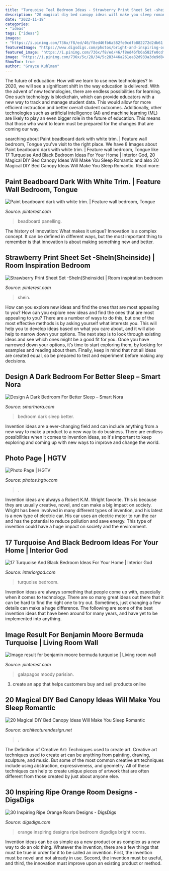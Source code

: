 ```yaml
---
title: "Turquoise Teal Bedroom Ideas - Strawberry Print Sheet Set -shein(sheinside)"
description: "20 magical diy bed canopy ideas will make you sleep romantic"
date: "2022-11-18"
categories:
- "ideas"
tags: ["ideas"]
images:
- "https://i.pinimg.com/736x/f8/ed/46/f8ed46fb6a582fe0cdfb882272d2db61.jpg"
featuredImage: "https://www.digsdigs.com/photos/bright-and-inspiring-orange-room-designs-5-554x741.jpg"
featured_image: "https://i.pinimg.com/736x/f8/ed/46/f8ed46fb6a582fe0cdfb882272d2db61.jpg"
image: "https://i.pinimg.com/736x/5c/28/34/5c283446a261ea32d933a3de9d84b68d.jpg"
ShowToc: true
author: "Grayce Kuhlman"
---
```



The future of education: How will we learn to use new technologies?
In 2020, we will see a significant shift in the way education is delivered. With the advent of new technologies, there are endless possibilities for learning. One such technology is blockchain, which can provide educators with a new way to track and manage student data. This would allow for more efficient instruction and better overall student outcomes. Additionally, other technologies such as artificial intelligence (AI) and machine learning (ML) are likely to play an even bigger role in the future of education. This means that those who want to learn must be prepared for the changes that are coming our way.

	

		
searching about Paint beadboard dark with white trim. | Feature wall bedroom, Tongue you've visit to the right place. We have 8 Images about Paint beadboard dark with white trim. | Feature wall bedroom, Tongue like 17 Turquoise And Black Bedroom Ideas For Your Home | Interior God, 20 Magical DIY Bed Canopy Ideas Will Make You Sleep Romantic and also 20 Magical DIY Bed Canopy Ideas Will Make You Sleep Romantic. Read more:
		
    
## Paint Beadboard Dark With White Trim. | Feature Wall Bedroom, Tongue

<img loading=lazy src="https://i.pinimg.com/736x/e5/27/98/e527986fd387a4aff734964d738dc800.jpg" onerror="this.onerror=null;this.src='https://tse4.mm.bing.net/th?id=OIP.meq3LuKfM1-SG5Px0GEIMgHaKk&amp;pid=15.1';" alt="Paint beadboard dark with white trim. | Feature wall bedroom, Tongue">

_Source: pinterest.com_

>beadboard panelling. 

	

The history of innovation: What makes it unique?
Innovation is a complex concept. It can be defined in different ways, but the most important thing to remember is that innovation is about making something new and better.

    
## Strawberry Print Sheet Set -SheIn(Sheinside) | Room Inspiration Bedroom

<img loading=lazy src="https://i.pinimg.com/736x/f8/ed/46/f8ed46fb6a582fe0cdfb882272d2db61.jpg" onerror="this.onerror=null;this.src='https://tse1.mm.bing.net/th?id=OIP.SA40afy_YG_9ti2X-Et4ZQHaJ3&amp;pid=15.1';" alt="Strawberry Print Sheet Set -SheIn(Sheinside) | Room inspiration bedroom">

_Source: pinterest.com_

>shein. 

	

How can you explore new ideas and find the ones that are most appealing to you?
How can you explore new ideas and find the ones that are most appealing to you? There are a number of ways to do this, but one of the most effective methods is by asking yourself what interests you. This will help you to develop ideas based on what you care about, and it will also help to narrow down your options. The next step is to look through existing ideas and see which ones might be a good fit for you. Once you have narrowed down your options, it’s time to start exploring them, by looking for examples and reading about them. Finally, keep in mind that not all ideas are created equal, so be prepared to test and experiment before making any decisions.

    
## Design A Dark Bedroom For Better Sleep – Smart Nora

<img loading=lazy src="https://cdn.shopify.com/s/files/1/1053/4408/files/Dark_Bedroom_Better_Sleep_fd056c08-070d-448e-b3ed-4a23ae5bc9df_480x480.jpg?v=1602208164" onerror="this.onerror=null;this.src='https://tse4.mm.bing.net/th?id=OIP.ff5-YIxgmjGoKREWrCa6OQAAAA&amp;pid=15.1';" alt="Design A Dark Bedroom For Better Sleep – Smart Nora">

_Source: smartnora.com_

>bedroom dark sleep better. 

	

Invention ideas are a ever-changing field and can include anything from a new way to make a product to a new way to do business. There are endless possibilities when it comes to invention ideas, so it's important to keep exploring and coming up with new ways to improve and change the world.

    
## Photo Page | HGTV

<img loading=lazy src="https://hgtvhome.sndimg.com/content/dam/images/hgtv/fullset/2013/7/11/3/RS_natasha-eustache-garner-blue-transitional-living-room_3x4.jpg.rend.hgtvcom.616.822.suffix/1400980877890.jpeg" onerror="this.onerror=null;this.src='https://tse1.mm.bing.net/th?id=OIP.SSYp68Xan1LhWlBxLeH4fwHaJ4&amp;pid=15.1';" alt="Photo Page | HGTV">

_Source: photos.hgtv.com_

>. 

	

Invention ideas are always a Robert K.M. Wright favorite. This is because they are usually creative, novel, and can make a big impact on society. Wright has been involved in many different types of invention, and his latest is a new type of electric car. His car uses an electric motor to run the car and has the potential to reduce pollution and save energy. This type of invention could have a huge impact on society and the environment.

    
## 17 Turquoise And Black Bedroom Ideas For Your Home | Interior God

<img loading=lazy src="http://interiorgod.com/wp-content/uploads/2016/11/Most-Stylish-Turquoise-Bedroom-Ideas.jpg" onerror="this.onerror=null;this.src='https://tse1.mm.bing.net/th?id=OIP.aEBLchhp9YN6vWYu2VHEZgHaJ6&amp;pid=15.1';" alt="17 Turquoise And Black Bedroom Ideas For Your Home | Interior God">

_Source: interiorgod.com_

>turquoise bedroom. 

	

Invention ideas are always something that people come up with, especially when it comes to technology. There are so many great ideas out there that it can be hard to find the right one to try out. Sometimes, just changing a few details can make a huge difference. The following are some of the best invention ideas that have been around for many years, and have yet to be implemented into anything.

    
## Image Result For Benjamin Moore Bermuda Turquoise | Living Room Wall

<img loading=lazy src="https://i.pinimg.com/736x/5c/28/34/5c283446a261ea32d933a3de9d84b68d.jpg" onerror="this.onerror=null;this.src='https://tse2.mm.bing.net/th?id=OIP.GjwVXjP8wyvkx69hGQsiYgAAAA&amp;pid=15.1';" alt="Image result for benjamin moore bermuda turquoise | Living room wall">

_Source: pinterest.com_

>galapagos moody parisian. 

	

3. create an app that helps customers buy and sell products online 

    
## 20 Magical DIY Bed Canopy Ideas Will Make You Sleep Romantic

<img loading=lazy src="https://cdn.architecturendesign.net/wp-content/uploads/2015/07/AD-DIY-Bed-Canopy-11.jpg" onerror="this.onerror=null;this.src='https://tse3.mm.bing.net/th?id=OIP.FZB2nXjLbgdkWaOOh5AVIAHaLG&amp;pid=15.1';" alt="20 Magical DIY Bed Canopy Ideas Will Make You Sleep Romantic">

_Source: architecturendesign.net_

>. 

	

The Definition of Creative Art: Techniques used to create art.
Creative art techniques used to create art can be anything from painting, drawing, sculpture, and music. But some of the most common creative art techniques include using abstraction, expressiveness, and geometry. All of these techniques can help to create unique pieces of artwork that are often different from those created by just about anyone else.

    
## 30 Inspiring Ripe Orange Room Designs - DigsDigs

<img loading=lazy src="https://www.digsdigs.com/photos/bright-and-inspiring-orange-room-designs-5-554x741.jpg" onerror="this.onerror=null;this.src='https://tse2.mm.bing.net/th?id=OIP._tHrKpSNnyMhLPbJKek3OQHaJ5&amp;pid=15.1';" alt="30 Inspiring Ripe Orange Room Designs - DigsDigs">

_Source: digsdigs.com_

>orange inspiring designs ripe bedroom digsdigs bright rooms. 

	

Invention ideas can be as simple as a new product or as complex as a new way to do an old thing. Whatever the invention, there are a few things that must be true in order for it to be called an invention. First, the invention must be novel and not already in use. Second, the invention must be useful, and third, the innovation must improve upon an existing product or method.

